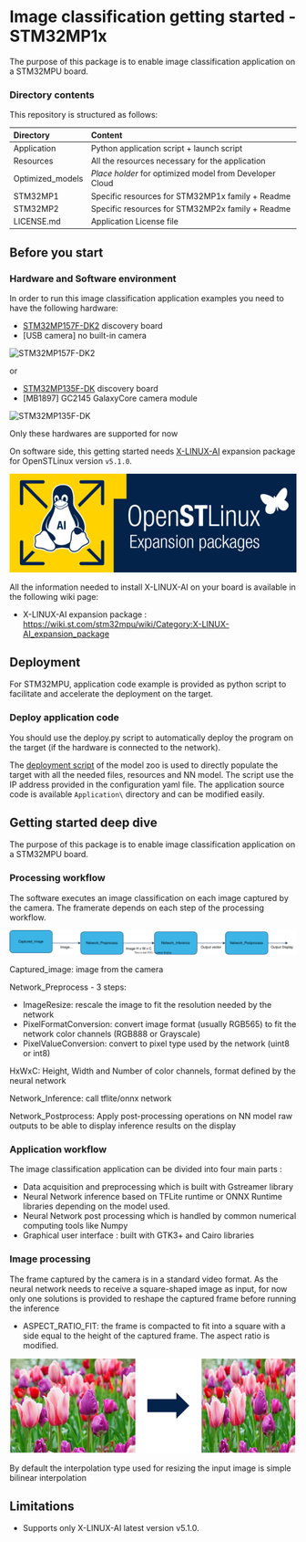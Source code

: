 # __Image classification getting started - STM32MP1x__

The purpose of this package is to enable image classification application on a STM32MPU board.

### __Directory contents__

This repository is structured as follows:

| Directory                                                              | Content                                                   |
|:---------------------------------------------------------------------- |:--------------------------------------------------------- |
| Application                                                            | Python application script + launch script                 |
| Resources                                                              | All the resources necessary for the application           |
| Optimized_models                                                       | *Place holder* for optimized model from Developer Cloud |
| STM32MP1                                                               | Specific resources for STM32MP1x family + Readme |
| STM32MP2                                                               | Specific resources for STM32MP2x family + Readme |
| LICENSE.md                                                             | Application License file                          |

## __Before you start__

### __Hardware and Software environment__

In order to run this image classification application examples you need to have the following hardware:

- [STM32MP157F-DK2](https://www.st.com/en/evaluation-tools/stm32mp157f-dk2) discovery board
- [USB camera] no built-in camera

![STM32MP157F-DK2](../_htmresc/STM32MP157F-DK2.png)

or

- [STM32MP135F-DK](https://www.st.com/en/evaluation-tools/stm32mp135f-dk) discovery board
- [MB1897]  GC2145 GalaxyCore camera module

![STM32MP135F-DK](../_htmresc/STM32MP135F-DK.png)

Only these hardwares are supported for now

On software side, this getting started needs [X-LINUX-AI](https://www.st.com/en/embedded-software/x-linux-ai.html) expansion package for OpenSTLinux version `v5.1.0`.

![X-LINUX-AI](../_htmresc/X-LINUX-AI-logo.png)

All the information needed to install X-LINUX-AI on your board is available in the following wiki page:

- X-LINUX-AI expansion package : https://wiki.st.com/stm32mpu/wiki/Category:X-LINUX-AI_expansion_package


## __Deployment__

For STM32MPU, application code example is provided as python script to facilitate and accelerate the deployment on the target.

### __Deploy application code__

You should use the deploy.py script to automatically deploy the program on the target (if the hardware is connected to the network).

The [deployment script](../../../../image_classification/deployment/README.md) of the model zoo is used to directly populate the target with all the needed files, resources and NN model. The script use
the IP address provided in the configuration yaml file. The application source code is available `Application\` directory and can be modified easily.

## __Getting started deep dive__

The purpose of this package is to enable image classification application on a STM32MPU board.

### __Processing workflow__

The software executes an image classification on each image captured by the camera. The framerate depends on each step of the processing workflow.


![processing Workflow schema](../_htmresc/algoProcessing.drawio.svg)

Captured_image: image from the camera

Network_Preprocess - 3 steps:
   -  ImageResize: rescale the image to fit the resolution needed by the network
   -  PixelFormatConversion: convert image format (usually RGB565) to fit the network color channels (RGB888 or Grayscale)
   -  PixelValueConversion: convert to pixel type used by the network (uint8 or int8)

HxWxC: Height, Width and Number of color channels, format defined by the neural network

Network_Inference: call tflite/onnx network

Network_Postprocess: Apply post-processing operations on NN model raw outputs to be able to display inference results on the display

### __Application workflow__

The image classification application can be divided into four main parts :

- Data acquisition and preprocessing which is built with Gstreamer library
- Neural Network inference based on TFLite runtime or ONNX Runtime libraries depending on the model used.
- Neural Network post processing which is handled by common numerical computing tools like Numpy
- Graphical user interface : built with GTK3+ and Cairo libraries

### __Image processing__

The frame captured by the camera is in a standard video format. As the neural network needs to receive a square-shaped image as input, for now only one solutions is provided to reshape the captured frame before running the inference
- ASPECT_RATIO_FIT: the frame is compacted to fit into a square with a side equal to the height of the captured frame. The aspect ratio is modified.

![ASPECT_RATIO_FIT](../_htmresc/ASPECT_RATIO_FIT.png)

By default the interpolation type used for resizing the input image is simple bilinear interpolation

## __Limitations__

- Supports only X-LINUX-AI latest version v5.1.0.